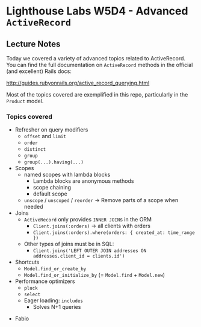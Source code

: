 # Lighthouse Labs W5D4 - Advanced `ActiveRecord`

## Lecture Notes

Today we covered a variety of advanced topics related to ActiveRecord. You can find the full documentation on `ActiveRecord` methods in the official (and excellent) Rails docs:

http://guides.rubyonrails.org/active_record_querying.html

Most of the topics covered are exemplified in this repo, particularly in the `Product` model.

### Topics covered

* Refresher on query modifiers
   * `offset` and `limit`
   * `order`
   * `distinct`
   * `group`
   * `group(...).having(...)`
* Scopes
   * named scopes with lambda blocks
      * Lambda blocks are anonymous methods
      * scope chaining
      * default scope
   * `unscope` / `unscoped` / `reorder` -> Remove parts of a scope when needed
* Joins
   * `ActiveRecord` only provides `INNER JOIN`s in the ORM
      * `Client.joins(:orders)` -> all clients with orders
      * `Client.joins(:orders).where(orders: { created_at: time_range })`
   * Other types of joins must be in SQL:
      * `Client.joins('LEFT OUTER JOIN addresses ON addresses.client_id = clients.id')`
* Shortcuts
   * `Model.find_or_create_by`
   * `Model.find_or_initialize_by` (= `Model.find` + `Model.new`)
* Performance optimizers
   * `pluck`
   * `select`
   * Eager loading: `includes`
      * Solves N+1 queries

- Fabio
